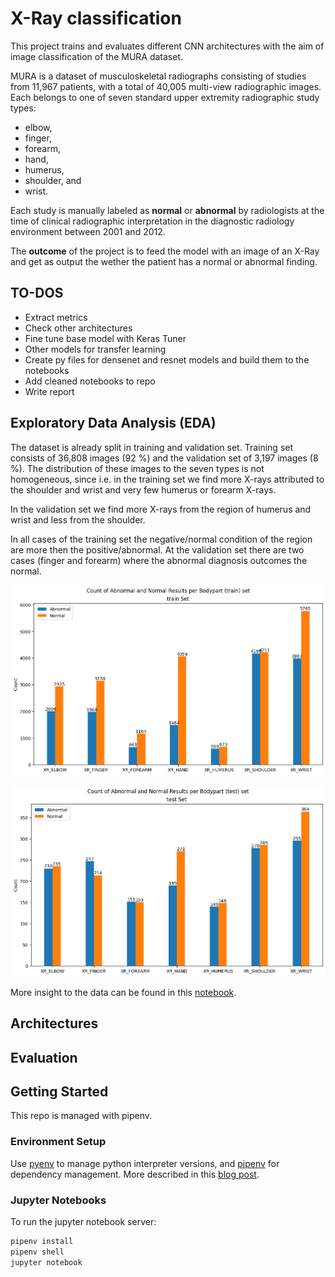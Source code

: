 # X-Ray classification

This project trains and evaluates different CNN architectures with the aim of image classification of the MURA dataset.

MURA is a dataset of musculoskeletal radiographs consisting of studies from 11,967 patients, with a total of 40,005 multi-view radiographic images. Each belongs to one of seven standard upper extremity radiographic study types: 
* elbow, 
* finger, 
* forearm, 
* hand,
* humerus, 
* shoulder, and 
* wrist. 

Each study is manually labeled as **normal** or **abnormal** by radiologists at the time of clinical radiographic interpretation in the diagnostic radiology environment between 2001 and 2012.

The **outcome** of the project is to feed the model with an image of an X-Ray and get as output the wether the patient has a normal or abnormal finding.

## TO-DOS

* Extract metrics
* Check other architectures
* Fine tune base model with Keras Tuner
* Other models for transfer learning
* Create py files for densenet and resnet models and build them to the notebooks
* Add cleaned notebooks to repo
* Write report

## Exploratory Data Analysis (EDA)

The dataset is already split in training and validation set. Training set consists of
36,808 images (92 %) and the validation set of 3,197 images (8 %). The distribution of these images to the seven types is not homogeneous, since i.e. in the training set we find more X-rays attributed to the shoulder and wrist and very few humerus or forearm X-rays. 

In the validation set we find more X-rays from the region of
humerus and wrist and less from the shoulder. 

In all cases of the training set the negative/normal condition of the region are more then the positive/abnormal. At the validation set there are two cases (finger and forearm) where the abnormal diagnosis outcomes the normal.

![image](plots/barplot_per_bodypart_train.png)

![image](plots/barplot_per_bodypart_test.png)

More insight to the data can be found in this [notebook](notebooks/EDA.ipynb).

## Architectures

## Evaluation


## Getting Started

This repo is managed with pipenv. 

### Environment Setup

Use [pyenv](https://github.com/pyenv/pyenv) to manage python interpreter versions, and [pipenv](https://pipenv.pypa.io/en/latest/) for dependency management. More described in this [blog post](https://hackernoon.com/reaching-python-development-nirvana-bb5692adf30c).

### Jupyter Notebooks


To run the jupyter notebook server:

```bash
pipenv install
pipenv shell
jupyter notebook
```



